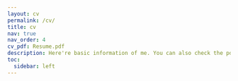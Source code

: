 ```yaml
---
layout: cv
permalink: /cv/
title: cv
nav: true
nav_order: 4
cv_pdf: Resume.pdf
description: Here're basic information of me. You can also check the pdf version by clicking on the icon.
toc:
  sidebar: left
---
```

